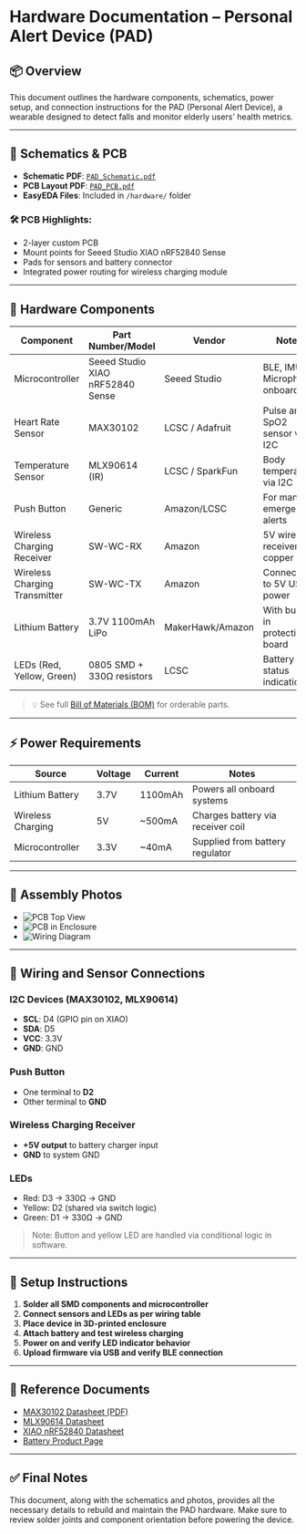 # Hardware Documentation – Personal Alert Device (PAD)

## 📦 Overview

This document outlines the hardware components, schematics, power setup, and connection instructions for the PAD (Personal Alert Device), a wearable designed to detect falls and monitor elderly users' health metrics.

---

## 📐 Schematics & PCB

- **Schematic PDF**: [`PAD_Schematic.pdf`](../hardware/PAD_Schematic.pdf)
- **PCB Layout PDF**: [`PAD_PCB.pdf`](../hardware/PAD_PCB.pdf)
- **EasyEDA Files**: Included in `/hardware/` folder

### 🛠 PCB Highlights:
- 2-layer custom PCB
- Mount points for Seeed Studio XIAO nRF52840 Sense
- Pads for sensors and battery connector
- Integrated power routing for wireless charging module

---

## 🔌 Hardware Components

| Component                        | Part Number/Model        | Vendor           | Notes                               |
|----------------------------------|--------------------------|------------------|-------------------------------------|
| Microcontroller                  | Seeed Studio XIAO nRF52840 Sense | Seeed Studio     | BLE, IMU, Microphone onboard        |
| Heart Rate Sensor               | MAX30102                 | LCSC / Adafruit  | Pulse and SpO2 sensor via I2C       |
| Temperature Sensor              | MLX90614 (IR)            | LCSC / SparkFun  | Body temperature via I2C            |
| Push Button                     | Generic                  | Amazon/LCSC      | For manual emergency alerts         |
| Wireless Charging Receiver      | SW-WC-RX                 | Amazon           | 5V wireless receiver, copper coil   |
| Wireless Charging Transmitter   | SW-WC-TX                 | Amazon           | Connected to 5V USB power           |
| Lithium Battery                 | 3.7V 1100mAh LiPo        | MakerHawk/Amazon | With built-in protection board      |
| LEDs (Red, Yellow, Green)       | 0805 SMD + 330Ω resistors| LCSC             | Battery status indication           |

> 💡 See full [Bill of Materials (BOM)](../hardware/BOM_PAD.xlsx) for orderable parts.

---

## ⚡ Power Requirements

| Source             | Voltage | Current | Notes                               |
|-------------------|---------|---------|-------------------------------------|
| Lithium Battery   | 3.7V    | 1100mAh | Powers all onboard systems          |
| Wireless Charging | 5V      | ~500mA  | Charges battery via receiver coil   |
| Microcontroller   | 3.3V    | ~40mA   | Supplied from battery regulator     |

---

## 📸 Assembly Photos

- ![PCB Top View](../images/pcb_top.jpg)
- ![PCB in Enclosure](../images/assembled_inside.jpg)
- ![Wiring Diagram](../images/wiring_diagram.png)

---

## 🔌 Wiring and Sensor Connections

### I2C Devices (MAX30102, MLX90614)
- **SCL**: D4 (GPIO pin on XIAO)
- **SDA**: D5
- **VCC**: 3.3V
- **GND**: GND

### Push Button
- One terminal to **D2**
- Other terminal to **GND**

### Wireless Charging Receiver
- **+5V output** to battery charger input
- **GND** to system GND

### LEDs
- Red: D3 → 330Ω → GND
- Yellow: D2 (shared via switch logic)
- Green: D1 → 330Ω → GND

> Note: Button and yellow LED are handled via conditional logic in software.

---

## 🧰 Setup Instructions

1. **Solder all SMD components and microcontroller**
2. **Connect sensors and LEDs as per wiring table**
3. **Place device in 3D-printed enclosure**
4. **Attach battery and test wireless charging**
5. **Power on and verify LED indicator behavior**
6. **Upload firmware via USB and verify BLE connection**

---

## 🔗 Reference Documents

- [MAX30102 Datasheet (PDF)](https://datasheets.maximintegrated.com/en/ds/MAX30102.pdf)
- [MLX90614 Datasheet](https://www.melexis.com/-/media/files/documents/datasheets/mlx90614-datasheet-melexis.pdf)
- [XIAO nRF52840 Datasheet](https://files.seeedstudio.com/wiki/XIAO-BLE-Sense/resources/XIAO_BLE_nRF52840_Sense_v1.0.pdf)
- [Battery Product Page](https://www.amazon.com/dp/B08S6ZP5ZR)

---

## ✅ Final Notes

This document, along with the schematics and photos, provides all the necessary details to rebuild and maintain the PAD hardware. Make sure to review solder joints and component orientation before powering the device.

